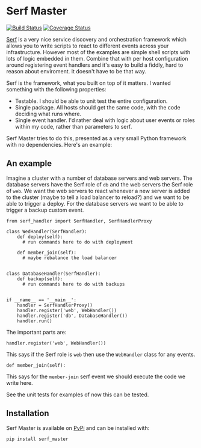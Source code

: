# Serf Master

[![Build
Status](https://secure.travis-ci.org/garethr/serf-master.png)](http://travis-ci.org/garethr/serf-master)
[![Coverage
Status](https://coveralls.io/repos/garethr/serf-master/badge.png?branch=master)](https://coveralls.io/r/garethr/serf-master?branch=master)

[Serf](http://www.serfdom.io/) is a very nice service discovery and
orchestration framework which allows you to write scripts to react to
different events across your infrastructure. However most of the
examples are simple shell scripts with lots of logic embedded in them.
Combine that with per host configuration around registering event
handlers and it's easy to build a fiddly, hard to reason about
enviroment. It doesn't have to be that way.

Serf is the framework, what you built on top of it matters. I wanted
something with the following properties:

* Testable. I should be able to unit test the entire configuration.
* Single package. All hosts should get the same code, with the code
  deciding what runs where.
* Single event handler. I'd rather deal with logic about user events or
  roles within my code, rather than parameters to serf.


Serf Master tries to do this, presented as a very small Python framework
with no dependencies. Here's an example:

## An example

Imagine a cluster with a number of database servers and web servers. The
database servers have the Serf role of `db` and the web servers the Serf
role of `web`. We want the web servers to react whenever a new server is
added to the cluster (maybe to tell a load balancer to reload?) and we
want to be able to trigger a deploy. For the database servers we want to
be able to trigger a backup custom event.


    from serf_handler import SerfHandler, SerfHandlerProxy

    class WedHandler(SerfHandler):
        def deploy(self):
          # run commands here to do with deployment

        def member_join(self):
          # maybe rebalance the load balancer
    

    class DatabaseHandler(SerfHandler):
        def backup(self):
          # run commands here to do with backups


    if __name__ == '__main__':
        handler = SerfHandlerProxy()
        handler.register('web', WebHandler())
        handler.register('db', DatabaseHandler())
        handler.run()


The important parts are:

    handler.register('web', WebHandler())

This says if the Serf role is `web` then use the `WebHandler` class for
any events.

    def member_join(self):

This says for the `member-join` serf event we should execute the code
we write here.

See the unit tests for examples of now this can be tested.


## Installation

Serf Master is available on
[PyPi](https://pypi.python.org/pypi/serf_master) and can be installed
with:

    pip install serf_master

